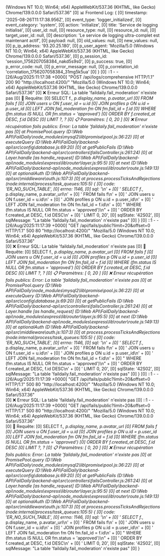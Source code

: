 (Windows NT 10.0; Win64; x64) AppleWebKit/537.36 (KHTML, like Gecko) Chrome/139.0.0.0 Safari/537.36"
[0] 📊 Frontend Log: {
[0]   timestamp: '2025-08-26T11:17:38.956Z',
[0]   event_type: 'logger_initialized',
[0]   event_category: 'system',
[0]   action: 'initialize',
[0]   title: 'Service de logging initialisé',
[0]   user_id: null,
[0]   resource_type: null,
[0]   resource_id: null,
[0]   target_user_id: null,
[0]   description: 'Le service de logging ultra-complet est maintenant actif',
[0]   payload: null,
[0]   old_values: null,
[0]   new_values: null,
[0]   p_ip_address: '93.20.25.180',
[0]   p_user_agent: 'Mozilla/5.0 (Windows NT 10.0; Win64; x64) AppleWebKit/537.36 (KHTML, like Gecko) Chrome/139.0.0.0 Safari/537.36',
[0]   p_session_id: 'session_1756207058384_nakd5s9s0',
[0]   p_success: true,
[0]   p_error_code: null,
[0]   p_error_message: null,
[0]   p_correlation_id: 'correlation_1756207058384_31mg5k5ua'
[0] }
[0] ::1 - - [26/Aug/2025:11:17:38 +0000] "POST /api/logs/comprehensive HTTP/1.1" 200 90 "http://localhost:4200/" "Mozilla/5.0 (Windows NT 10.0; Win64; x64) AppleWebKit/537.36 (KHTML, like Gecko) Chrome/139.0.0.0 Safari/537.36"
[0] ❌ Erreur SQL: La table 'faildaily.fail_moderation' n'existe pas
[0] 📝 Requête:
[0]       SELECT f.*, p.display_name, p.avatar_url
[0]       FROM fails f
[0]       JOIN users u    ON f.user_id = u.id
[0]       JOIN profiles p ON u.id = p.user_id
[0]       LEFT JOIN fail_moderation fm ON fm.fail_id = f.id
[0]       WHERE (fm.status IS NULL OR fm.status = 'approved')
[0]       ORDER BY f.created_at DESC, f.id DESC
[0]       LIMIT ?, ?
[0] 📋 Paramètres: [ 0, 20 ]
[0] ❌ Erreur récupération fails publics: Error: La table 'faildaily.fail_moderation' n'existe pas
[0]     at PromisePool.query (D:\Web API\FailDaily\node_modules\mysql2\lib\promise\pool.js:36:22)
[0]     at executeQuery (D:\Web API\FailDaily\backend-api\src\config\database.js:69:20)
[0]     at getPublicFails (D:\Web API\FailDaily\backend-api\src\controllers\failsController.js:261:24)
[0]     at Layer.handle [as handle_request] (D:\Web API\FailDaily\backend-api\node_modules\express\lib\router\layer.js:95:5)
[0]     at next (D:\Web API\FailDaily\backend-api\node_modules\express\lib\router\route.js:149:13)
[0]     at optionalAuth (D:\Web API\FailDaily\backend-api\src\middleware\auth.js:107:3)
[0]     at process.processTicksAndRejections (node:internal/process/task_queues:105:5) {
[0]   code: 'ER_NO_SUCH_TABLE',
[0]   errno: 1146,
[0]   sql: '\n' +
[0]     '      SELECT f.*, p.display_name, p.avatar_url\n' +
[0]     '      FROM fails f\n' +
[0]     '      JOIN users u    ON f.user_id = u.id\n' +
[0]     '      JOIN profiles p ON u.id = p.user_id\n' +
[0]     '      LEFT JOIN fail_moderation fm ON fm.fail_id = f.id\n' +
[0]     "      WHERE (fm.status IS NULL OR fm.status = 'approved')\n" +
[0]     '      ORDER BY f.created_at DESC, f.id DESC\n' +
[0]     '      LIMIT 0, 20',
[0]   sqlState: '42S02',
[0]   sqlMessage: "La table 'faildaily.fail_moderation' n'existe pas"
[0] }
[0] ::1 - - [26/Aug/2025:11:17:39 +0000] "GET /api/fails/public?limit=20&offset=0 HTTP/1.1" 500 80 "http://localhost:4200/" "Mozilla/5.0 (Windows NT 10.0; Win64; x64) AppleWebKit/537.36 (KHTML, like Gecko) Chrome/139.0.0.0 Safari/537.36"   
[0] ❌ Erreur SQL: La table 'faildaily.fail_moderation' n'existe pas
[0] 📝 Requête:
[0]       SELECT f.*, p.display_name, p.avatar_url
[0]       FROM fails f
[0]       JOIN users u    ON f.user_id = u.id
[0]       JOIN profiles p ON u.id = p.user_id
[0]       LEFT JOIN fail_moderation fm ON fm.fail_id = f.id
[0]       WHERE (fm.status IS NULL OR fm.status = 'approved')
[0]       ORDER BY f.created_at DESC, f.id DESC
[0]       LIMIT ?, ?
[0] 📋 Paramètres: [ 0, 20 ]
[0] ❌ Erreur récupération fails publics: Error: La table 'faildaily.fail_moderation' n'existe pas
[0]     at PromisePool.query (D:\Web API\FailDaily\node_modules\mysql2\lib\promise\pool.js:36:22)
[0]     at executeQuery (D:\Web API\FailDaily\backend-api\src\config\database.js:69:20)
[0]     at getPublicFails (D:\Web API\FailDaily\backend-api\src\controllers\failsController.js:261:24)
[0]     at Layer.handle [as handle_request] (D:\Web API\FailDaily\backend-api\node_modules\express\lib\router\layer.js:95:5)
[0]     at next (D:\Web API\FailDaily\backend-api\node_modules\express\lib\router\route.js:149:13)
[0]     at optionalAuth (D:\Web API\FailDaily\backend-api\src\middleware\auth.js:107:3)
[0]     at process.processTicksAndRejections (node:internal/process/task_queues:105:5) {
[0]   code: 'ER_NO_SUCH_TABLE',
[0]   errno: 1146,
[0]   sql: '\n' +
[0]     '      SELECT f.*, p.display_name, p.avatar_url\n' +
[0]     '      FROM fails f\n' +
[0]     '      JOIN users u    ON f.user_id = u.id\n' +
[0]     '      JOIN profiles p ON u.id = p.user_id\n' +
[0]     '      LEFT JOIN fail_moderation fm ON fm.fail_id = f.id\n' +
[0]     "      WHERE (fm.status IS NULL OR fm.status = 'approved')\n" +
[0]     '      ORDER BY f.created_at DESC, f.id DESC\n' +
[0]     '      LIMIT 0, 20',
[0]   sqlState: '42S02',
[0]   sqlMessage: "La table 'faildaily.fail_moderation' n'existe pas"
[0] }
[0] ::1 - - [26/Aug/2025:11:17:39 +0000] "GET /api/fails/public?limit=20&offset=0 HTTP/1.1" 500 80 "http://localhost:4200/" "Mozilla/5.0 (Windows NT 10.0; Win64; x64) AppleWebKit/537.36 (KHTML, like Gecko) Chrome/139.0.0.0 Safari/537.36"   
[0] ❌ Erreur SQL: La table 'faildaily.fail_moderation' n'existe pas
[0] ::1 - - [26/Aug/2025:11:17:39 +0000] "GET /api/fails/public?limit=20&offset=0 HTTP/1.1" 500 80 "http://localhost:4200/" "Mozilla/5.0 (Windows NT 10.0; Win64; x64) AppleWebKit/537.36 (KHTML, like Gecko) Chrome/139.0.0.0 Safari/537.36"   
[0] 📝 Requête:
[0]       SELECT f.*, p.display_name, p.avatar_url
[0]       FROM fails f
[0]       JOIN users u    ON f.user_id = u.id
[0]       JOIN profiles p ON u.id = p.user_id
[0]       LEFT JOIN fail_moderation fm ON fm.fail_id = f.id
[0]       WHERE (fm.status IS NULL OR fm.status = 'approved')
[0]       ORDER BY f.created_at DESC, f.id DESC
[0]       LIMIT ?, ?
[0] 📋 Paramètres: [ 0, 20 ]
[0] ❌ Erreur récupération fails publics: Error: La table 'faildaily.fail_moderation' n'existe pas
[0]     at PromisePool.query (D:\Web API\FailDaily\node_modules\mysql2\lib\promise\pool.js:36:22)
[0]     at executeQuery (D:\Web API\FailDaily\backend-api\src\config\database.js:69:20)
[0]     at getPublicFails (D:\Web API\FailDaily\backend-api\src\controllers\failsController.js:261:24)
[0]     at Layer.handle [as handle_request] (D:\Web API\FailDaily\backend-api\node_modules\express\lib\router\layer.js:95:5)
[0]     at next (D:\Web API\FailDaily\backend-api\node_modules\express\lib\router\route.js:149:13)
[0]     at optionalAuth (D:\Web API\FailDaily\backend-api\src\middleware\auth.js:107:3)
[0]     at process.processTicksAndRejections (node:internal/process/task_queues:105:5) {
[0]   code: 'ER_NO_SUCH_TABLE',
[0]   errno: 1146,
[0]   sql: '\n' +
[0]     '      SELECT f.*, p.display_name, p.avatar_url\n' +
[0]     '      FROM fails f\n' +
[0]     '      JOIN users u    ON f.user_id = u.id\n' +
[0]     '      JOIN profiles p ON u.id = p.user_id\n' +
[0]     '      LEFT JOIN fail_moderation fm ON fm.fail_id = f.id\n' +
[0]     "      WHERE (fm.status IS NULL OR fm.status = 'approved')\n" +
[0]     '      ORDER BY f.created_at DESC, f.id DESC\n' +
[0]     '      LIMIT 0, 20',
[0]   sqlState: '42S02',
[0]   sqlMessage: "La table 'faildaily.fail_moderation' n'existe pas"
[0] }